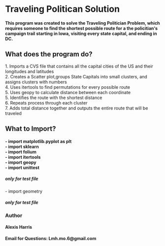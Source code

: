 <h1>Traveling Politican Solution</h1>
<h4> This program was created to solve the Traveling Politician Problem, which requires someone to find the shortest possible route for a the policitian's campaign trail starting in Iowa, visiting every state capital, and ending in DC.
<h2> What does the program do?</h2
<h4> 1. Imports a CVS file that contains all the capital cities of the US and their longitudes and latitudes<br>2. Creates a Scatter plot,groups State Capitals into small clusters, and assigns clusters with numbers<br>
  4. Uses itertools to find permutations for every possible route<br>5. Uses geopy to calculate distance between each coordinate<br>5. Identifies the route with the shortest distance<br>6. Repeats process through each cluster<br>7. Adds total distance together and outputs the entire route that will be traveled </h4>
<h2>What to Import?</h2>
<h4>- import matplotlib.pyplot as plt<br>
- import sklearn<br>
- import folium<br>
- import itertools<br>
- import geopy<br>
- import unittest<br><h5>only for test file</h5>
- import geometry</h4><h5>only for test file</h5>
<h3>Author</h3>
<h4>Alexis Harris</h4>
<h4>Email for Questions: Lmh.mo.6@gmail.com</h4>

